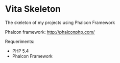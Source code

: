 Vita Skeleton
========

The skeleton of my projects using Phalcon Framework

Phalcon framework: http://phalconphp.com/

Requeriments:
* PHP 5.4
* Phalcon Framework
